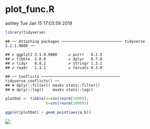plot\_func.R
================
ashley
Tue Jan 15 17:03:59 2019

``` r
library(tidyverse)
```

    ## ── Attaching packages ─────────────────────────── tidyverse 1.2.1.9000 ──

    ## ✔ ggplot2 3.1.0.9000     ✔ purrr   0.2.5     
    ## ✔ tibble  2.0.0          ✔ dplyr   0.7.8     
    ## ✔ tidyr   0.8.2          ✔ stringr 1.3.1     
    ## ✔ readr   1.3.1          ✔ forcats 0.3.0

    ## ── Conflicts ─────────────────────────────────── tidyverse_conflicts() ──
    ## ✖ dplyr::filter() masks stats::filter()
    ## ✖ dplyr::lag()    masks stats::lag()

``` r
plotDat <- tibble(a=sin(rnorm(1000)),
                  b=cos(rnorm(1000)))

ggplot(plotDat) + geom_point(aes(a,b))
```

![](plot_func_files/figure-markdown_github/unnamed-chunk-1-1.png)
